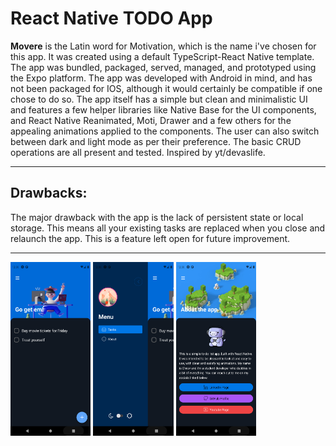 # React Native TODO App <br>

<b>Movere</b> is the Latin word for Motivation, which is the name i've chosen for this app. It was created using a default TypeScript-React Native template. The app was bundled, packaged, served, managed, and prototyped using the Expo platform. The app was developed with Android in mind, and has not been packaged for IOS, although it would certainly be compatible if one chose to do so. The app itself has a simple but clean and minimalistic UI and features a few helper libraries like Native Base for the UI components, and React Native Reanimated, Moti, Drawer and a few others for the appealing animations applied to the components. The user can also switch between dark and light mode as per their preference. The basic CRUD operations are all present and tested. Inspired by yt/devaslife.<br>

------

## Drawbacks: <br>

The major drawback with the app is the lack of persistent state or local storage. This means all your existing tasks are replaced when you close and relaunch the app. This is a feature left open for future improvement. <br>

------

<img src="https://github.com/charsterekt/movere-todo/blob/main/screenshots/home.png" alt="home" height="277.8" width="128.4" />
<img src="https://github.com/charsterekt/movere-todo/blob/main/screenshots/menu.png" alt="menu" height="277.8" width="128.4" />
<img src="https://github.com/charsterekt/movere-todo/blob/main/screenshots/about.png" alt="about" height="277.8" width="128.4" />

